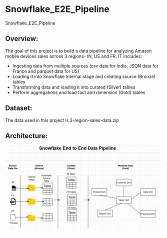 # Snowflake_E2E_Pipeline
Snowflake_E2E_Pipeline

## Overview:
The goal of this project is to build a data pipeline for analyzing Amazon mobile devices sales across 3 regions- IN, US and FR. IT includes:
- Ingesting data from multiple sources (csv data for India, JSON data for France and parquet data for US)
- Loading it into Snowflake Internal stage and creating source (Bronze) tables
- Transforming data and loading it into curated (Silver) tables
- Perform aggregations and load fact and dimension (Gold) tables

## Dataset:
The data used in this project is 3-region-sales-data.zip

## Architecture:

<img src="Snowflake E2E pipeline.jpg">
